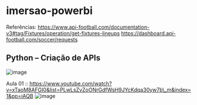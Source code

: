 # imersao-powerbi

Referências:
https://www.api-football.com/documentation-v3#tag/Fixtures/operation/get-fixtures-lineups
https://dashboard.api-football.com/soccer/requests

## Python – Criação de APIs
![image](https://github.com/user-attachments/assets/378b6436-7c5e-4b6c-b680-4a4cabba4fa4)

Aula 01 :: https://www.youtube.com/watch?v=xTaoM8AFGI0&list=PLwLsZvZoONrGdfWsH9JYcKdqa30yw7b\_m&index=1&pp=iAQB
![image](https://github.com/user-attachments/assets/d071ad03-a826-463f-b944-daba922d8e16)

